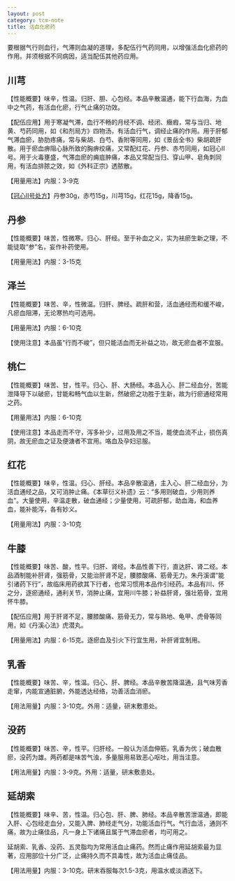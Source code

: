 ```yaml
---
layout: post
category: tcm-note
title: 活血化瘀药
---
```


要根据气行则血行，气滞则血凝的道理，多配伍行气药同用，以增强活血化瘀药的作用。并须根据不同病因，适当配伍其他药应用。

## 川芎 ##

【性能概要】味辛，性温。归肝、胆、心包经。本品辛散温通，能下行血海，为血中之气药，有活血化瘀，行气止痛的功效。

【配伍应用】用于寒凝气滞，血行不畅的月经不调、经闭、癥瘕，常与当归、地黄、芍药同用，如《和剂局方》四物汤，有活血行气，调经止痛的作用。用于肝郁气滞血瘀，胁肋疼痛，常与柴胡、白芍、香附等同用，如《景岳全书》柴胡疏肝散。用于瘀血痹阻心脉所致的胸痹绞痛，又常配红花、丹参、赤芍同用，如冠心II号。用于火毒壅盛，气滞血瘀的痈疽肿痛，本品又常配当归、穿山甲、皂角刺同用，有活血排脓之效，如《外科正宗》透脓散。

【用量用法】内服：3-9克
	
【[冠心II号处方](http://www.wiki8.com/guanxin.A2.F2hao_57283/)】丹参30g，赤芍15g，川芎15g，红花15g，降香15g。

## 丹参 ##

【性能概要】味苦，性微寒。归心、肝经。至于补血之义，实为袪瘀生新之理，不能徒取“参”名，妄作补药使用。

【用量用法】内服：3-15克

## 泽兰 ##

【性能概要】味苦、辛，性微温。归肝、脾经。疏肝和营，活血通经而和缓不峻，凡瘀血阻滞，无论寒热均可选用。

【用量用法】内服：6-10克

【使用注意】本品虽“行而不峻”，但只能活血而无补益之功，故无瘀血者不宜服。

## 桃仁 ##

【性能概要】味苦、甘，性平。归心、肝、大肠经。本品入心、肝二经血分，苦能泄降导下以破瘀，甘能和畅气血以生新，然破瘀之功胜于生新，故为行瘀通经常用之药。

【用量用法】内服：6-10克

【使用注意】本品走而不守，泻多补少，过用及用之不当，能使血流不止，损伤真阴，故无瘀血之证及便溏者不宜用。咯血及孕妇忌服。

## 红花 ##

【性能概要】味辛，性温。归心、肝经。本品辛散温通，主入心、肝二经血分，为活血通经之品，又可消肿止痛。《本草衍义补遗》云：“多用则破血，少用则养血”。大量使用，辛温走散，破血通经；少量使用，可疏肝郁，助血海，和血养血，能补能泻，各有妙义。

【用量用法】内服：3-10克

## 牛膝 ##

【性能概要】味苦、酸，性平。归肝、肾经。本品性善下行，直达肝、肾二经。本品酒制能补肝肾，强筋骨，又能治肝肾不足，腰膝酸痛、筋骨无力。朱丹溪谓“能引诸药下行”，故临床用药欲其下行者，也常习惯用本品作引经药。本品有川、怀之分，逐瘀通经，通利关节，消肿止痛，宜用川牛膝；补益肝肾，强壮筋骨，宜用怀牛膝。

【配伍应用】用于肝肾不足，腰膝酸痛、筋骨无力，常与熟地、龟甲、虎骨等同用，如《丹溪心法》虎潜丸。

【用量用法】内服：6-15克。逐瘀血及引火下行宜生用，补肝肾宜制用。

## 乳香 ##

【性能概要】味苦、辛，性温。归心、肝、脾经。本品辛散苦降温通，且气味芳香走窜，内能宣通脏腑，外能透达经络，功善活血消瘀。

【用法用量】内服：3-10克。外用：适量，研末敷患处。

## 没药 ##

【性能概要】味苦、辛，性平。归肝经。一般认为活血伸筋，乳香为优；破血散瘀，没药为雄。两药都是味苦气浊，多量服用易致恶心呕吐，用当注意。

【用法用量】内服：3-9克。外用：适量，研末敷患处。

## 延胡索 ##

【性能概要】味辛、苦，性温。归心包、肝、脾、肺经。本品辛散苦泄温通，即能入肝、心包经走血分，又能入脾、肺经走气分，功能活血行气。气行血活，通则不痛，故为止痛佳品，凡一身上下诸痛且属于气滞血瘀者，均可用之。

延胡索、乳香、没药、五灵脂均为常用活血止痛药。然而止痛作用延胡索最为显著，应用部位十分广泛，止痛持久而不具毒性，故为活血止痛佳品。

【用法用量】内服：3-10克。研末吞服每次1.5-3克，用温水或淡酒送下。